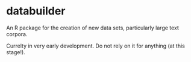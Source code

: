 # databuilder
An R package for the creation of new data sets, particularly large text corpora.

Currelty in very early development. Do not rely on it for anything (at this stage!).
